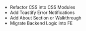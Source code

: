 - Refactor CSS into CSS Modules
- Add Toastify Error Notifications
- Add About Section or Walkthrough
- Migrate Backend Logic into FE
